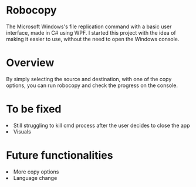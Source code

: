 # Robocopy
The Microsoft Windows's file replication command with a basic user interface, made in C# using WPF. I started this project with the idea of making it easier to use, without the need to open the Windows console. 

# Overview
By simply selecting the source and destination, with one of the copy options, you can run robocopy and check the progress on the console.

# To be fixed
<li>Still struggling to kill cmd process after the user decides to close the app</li>
<li>Visuals</li>

# Future functionalities
<li>More copy options</li>
<li>Language change</li>
